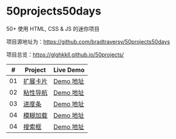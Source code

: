 # 50projects50days
50+ 使用 HTML, CSS &amp; JS 的迷你项目

项目源地址为：<https://github.com/bradtraversy/50projects50days>

项目总览：<https://glghkkll.github.io/50projects/>

|  #  | Project                                                                                                                     | Live Demo                          |
| :-: | --------------------------------------------------------------------------------------------------------------------------- | -----------------------------------|
| 01 | [扩展卡片](https://github.com/glghkkll/50projects50days/tree/main/expanding-cards)  | [Demo 地址](https://glghkkll.github.io/50projects/expanding-cards)|
| 02 | [粘性导航](https://github.com/glghkkll/50projects50days/tree/main/sticky-navbar)  | [Demo 地址](https://glghkkll.github.io/50projects/sticky-navbar)|
| 03 | [进度条](https://github.com/glghkkll/50projects50days/tree/main/progress-steps)  | [Demo 地址](https://glghkkll.github.io/50projects/progress-steps)|
| 04 | [模糊加载](https://github.com/glghkkll/50projects50days/tree/main/blurry-loading)  | [Demo 地址](https://glghkkll.github.io/50projects/blurry-loading)|
| 04 | [搜索框](https://github.com/glghkkll/50projects50days/tree/main/hidden-search)  | [Demo 地址](https://glghkkll.github.io/50projects/hidden-search)|